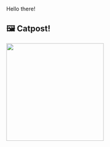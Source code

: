 Hello there!



## 🖼️ Catpost!

<sub>
    <img src="https://cdn2.thecatapi.com/images/0Ix16_vKL.jpg" height="256">
</sub>


